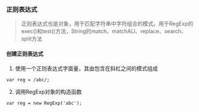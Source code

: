 ### 正则表达式
> 正则表达式也是对象，用于匹配字符串中字符组合的模式。用于RegExp的exec()和test()方法，String的match、matchALl、replace、search、split方法

#### 创建正则表达式
1. 使用一个正则表达式字面量，其由包含在斜杠之间的模式组成
```
var reg = /abc/;
```
2. 调用RegExp对象的构造函数
```
var reg = new RegExp('abc');
```
